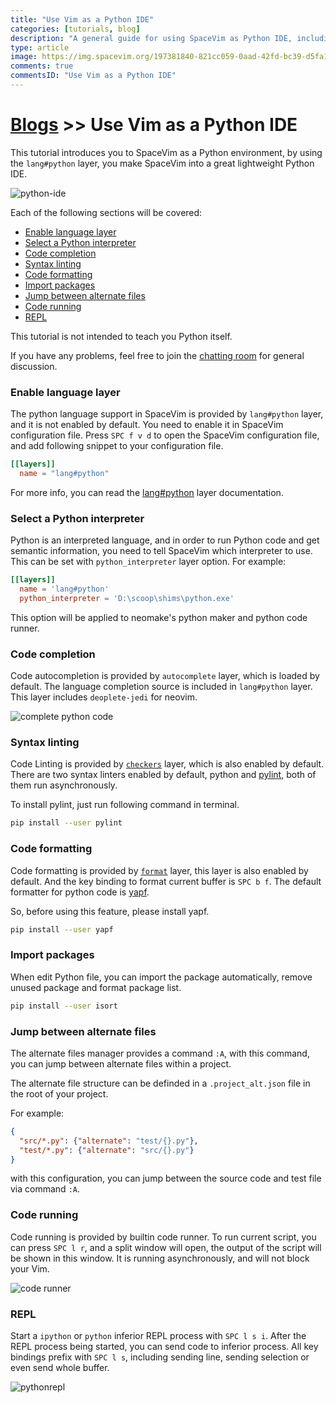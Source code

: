 ```yaml
---
title: "Use Vim as a Python IDE"
categories: [tutorials, blog]
description: "A general guide for using SpaceVim as Python IDE, including layer configuration, requiems installation and usage."
type: article
image: https://img.spacevim.org/197381840-821cc059-0aad-42fd-bc39-d5fa16a824f7.png
comments: true
commentsID: "Use Vim as a Python IDE"
---
```


# [Blogs](../blog/) >> Use Vim as a Python IDE

This tutorial introduces you to SpaceVim as a Python environment,
by using the `lang#python` layer, you make SpaceVim into a great lightweight Python IDE.

![python-ide](https://img.spacevim.org/197381840-821cc059-0aad-42fd-bc39-d5fa16a824f7.png)

Each of the following sections will be covered:

<!-- vim-markdown-toc GFM -->

- [Enable language layer](#enable-language-layer)
- [Select a Python interpreter](#select-a-python-interpreter)
- [Code completion](#code-completion)
- [Syntax linting](#syntax-linting)
- [Code formatting](#code-formatting)
- [Import packages](#import-packages)
- [Jump between alternate files](#jump-between-alternate-files)
- [Code running](#code-running)
- [REPL](#repl)

<!-- vim-markdown-toc -->

This tutorial is not intended to teach you Python itself.

If you have any problems, feel free to join the [chatting room](https://chat.mozilla.org/#/room/#spacevim:matrix.org) for general discussion.


### Enable language layer

The python language support in SpaceVim is provided by `lang#python` layer, and it is not enabled by default.
You need to enable it in SpaceVim configuration file. Press `SPC f v d` to open the SpaceVim configuration file,
and add following snippet to your configuration file.

```toml
[[layers]]
  name = "lang#python"
```

For more info, you can read the [lang#python](../layers/lang/python/) layer documentation.

### Select a Python interpreter

Python is an interpreted language, and in order to run Python code and get semantic information,
you need to tell SpaceVim which interpreter to use. This can be set with `python_interpreter` layer
option. For example:

```toml
[[layers]]
  name = 'lang#python'
  python_interpreter = 'D:\scoop\shims\python.exe'
```

This option will be applied to neomake's python maker and python code runner.

### Code completion

Code autocompletion is provided by `autocomplete` layer, which is loaded by default.
The language completion source is included in `lang#python` layer.
This layer includes `deoplete-jedi` for neovim.

![complete python code](https://img.spacevim.org/46339650-f5a49280-c665-11e8-86d4-20944ec23098.png)

### Syntax linting

Code Linting is provided by [`checkers`](../layers/checkers/) layer, which is also enabled by default.
There are two syntax linters enabled by default,
python and [pylint](https://pylint.org/), both of them run asynchronously.

To install pylint, just run following command in terminal.

```sh
pip install --user pylint
```

### Code formatting

Code formatting is provided by [`format`](../layers/format/) layer, this layer is also enabled by default.
And the key binding to format current buffer is `SPC b f`. The default formatter for python code is [yapf](https://github.com/google/yapf).

So, before using this feature, please install yapf.

```sh
pip install --user yapf
```
### Import packages

When edit Python file, you can import the package automatically, remove unused package and format package list.

```sh
pip install --user isort
```

### Jump between alternate files

The alternate files manager provides a command `:A`, with this command,
you can jump between alternate files within a project.

The alternate file structure can be definded in a `.project_alt.json`
file in the root of your project.

For example:

```json
{
  "src/*.py": {"alternate": "test/{}.py"},
  "test/*.py": {"alternate": "src/{}.py"}
}
```

with this configuration, you can jump between the source code and test file via command `:A`.

### Code running

Code running is provided by builtin code runner. To run current script,
you can press `SPC l r`, and a split window will open,
the output of the script will be shown in this window.
It is running asynchronously, and will not block your Vim.

![code runner](https://img.spacevim.org/46293837-1c5fbc00-c5c7-11e8-9f3c-c11504e2e04a.png)


### REPL

Start a `ipython` or `python` inferior REPL process with `SPC l s i`. After the REPL process being started, you can
send code to inferior process. All key bindings prefix with `SPC l s`, including sending line, sending selection or even
send whole buffer.

![pythonrepl](https://img.spacevim.org/52177776-0fffa000-2801-11e9-9698-8e32f2865f5a.gif)

